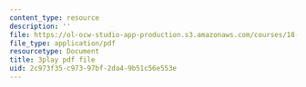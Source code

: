 ```yaml
---
content_type: resource
description: ''
file: https://ol-ocw-studio-app-production.s3.amazonaws.com/courses/18-01sc-single-variable-calculus-fall-2010/2c973f35c97397bf2da49b51c56e553e_YN7k_bXXggY.pdf
file_type: application/pdf
resourcetype: Document
title: 3play pdf file
uid: 2c973f35-c973-97bf-2da4-9b51c56e553e
---
```

